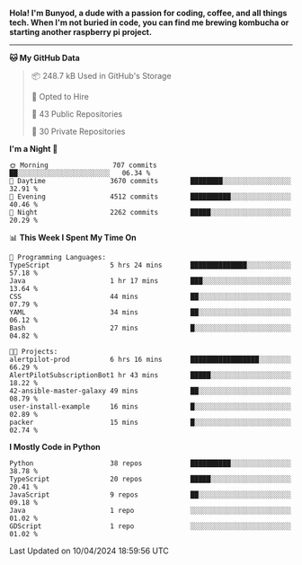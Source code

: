 <p>
<b>Hola! I'm Bunyod, a dude with a passion for coding, coffee, and all things tech. When I'm not buried in code, you can find me brewing kombucha or starting another raspberry pi project.</b>
</p>

---

<!--START_SECTION:waka-->
**🐱 My GitHub Data** 

> 📦 248.7 kB Used in GitHub's Storage 
 > 
> 💼 Opted to Hire
 > 
> 📜 43 Public Repositories 
 > 
> 🔑 30 Private Repositories 
 > 
**I'm a Night 🦉** 

```text
🌞 Morning                707 commits         ██░░░░░░░░░░░░░░░░░░░░░░░   06.34 % 
🌆 Daytime                3670 commits        ████████░░░░░░░░░░░░░░░░░   32.91 % 
🌃 Evening                4512 commits        ██████████░░░░░░░░░░░░░░░   40.46 % 
🌙 Night                  2262 commits        █████░░░░░░░░░░░░░░░░░░░░   20.29 % 
```


📊 **This Week I Spent My Time On** 

```text
💬 Programming Languages: 
TypeScript               5 hrs 24 mins       ██████████████░░░░░░░░░░░   57.18 % 
Java                     1 hr 17 mins        ███░░░░░░░░░░░░░░░░░░░░░░   13.64 % 
CSS                      44 mins             ██░░░░░░░░░░░░░░░░░░░░░░░   07.79 % 
YAML                     34 mins             ██░░░░░░░░░░░░░░░░░░░░░░░   06.12 % 
Bash                     27 mins             █░░░░░░░░░░░░░░░░░░░░░░░░   04.82 % 

🐱‍💻 Projects: 
alertpilot-prod          6 hrs 16 mins       █████████████████░░░░░░░░   66.29 % 
AlertPilotSubscriptionBot1 hr 43 mins        █████░░░░░░░░░░░░░░░░░░░░   18.22 % 
42-ansible-master-galaxy 49 mins             ██░░░░░░░░░░░░░░░░░░░░░░░   08.79 % 
user-install-example     16 mins             █░░░░░░░░░░░░░░░░░░░░░░░░   02.89 % 
packer                   15 mins             █░░░░░░░░░░░░░░░░░░░░░░░░   02.74 % 
```

**I Mostly Code in Python** 

```text
Python                   38 repos            ██████████░░░░░░░░░░░░░░░   38.78 % 
TypeScript               20 repos            █████░░░░░░░░░░░░░░░░░░░░   20.41 % 
JavaScript               9 repos             ██░░░░░░░░░░░░░░░░░░░░░░░   09.18 % 
Java                     1 repo              ░░░░░░░░░░░░░░░░░░░░░░░░░   01.02 % 
GDScript                 1 repo              ░░░░░░░░░░░░░░░░░░░░░░░░░   01.02 % 
```




 Last Updated on 10/04/2024 18:59:56 UTC
<!--END_SECTION:waka-->
